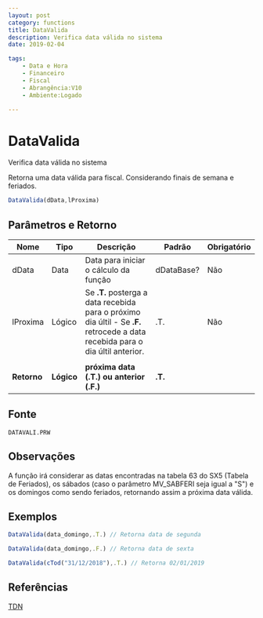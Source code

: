 ```yaml
---
layout: post
category: functions
title: DataValida
description: Verifica data válida no sistema
date: 2019-02-04

tags:
    - Data e Hora
    - Financeiro
    - Fiscal
    - Abrangência:V10
    - Ambiente:Logado

---
```

# DataValida

Verifica data válida no sistema

Retorna uma data válida para fiscal. Considerando finais de semana e feriados.

```js
DataValida(dData,lProxima)
```

## Parâmetros e Retorno

| Nome       | Tipo   | Descrição | Padrão | Obrigatório |
| ---------- | ------ | --------- | ------ | ----------- |
| dData      | Data   | Data para iniciar o cálculo da função | dDataBase? | Não |
| lProxima   | Lógico | Se **.T.** posterga a data recebida para o próximo dia últil - Se **.F.** retrocede a data recebida para o dia últil anterior. | .T. | Não |
||
| **Retorno**   | **Lógico** | **próxima data (.T.) ou anterior (.F.)** | **.T.** |  |

## Fonte

    DATAVALI.PRW

## Observações

A função irá considerar as datas encontradas na tabela 63 do SX5 (Tabela de Feriados), os sábados (caso o parâmetro MV_SABFERI seja igual a "S") e os domingos como sendo feriados, retornando assim a próxima data válida.

## Exemplos

```js
DataValida(data_domingo,.T.) // Retorna data de segunda

DataValida(data_domingo,.F.) // Retorna data de sexta

DataValida(cTod("31/12/2018"),.T.) // Retorna 02/01/2019
```

## Referências

[TDN](http://tdn.totvs.com/pages/releaseview.action?pageId=6815098)
